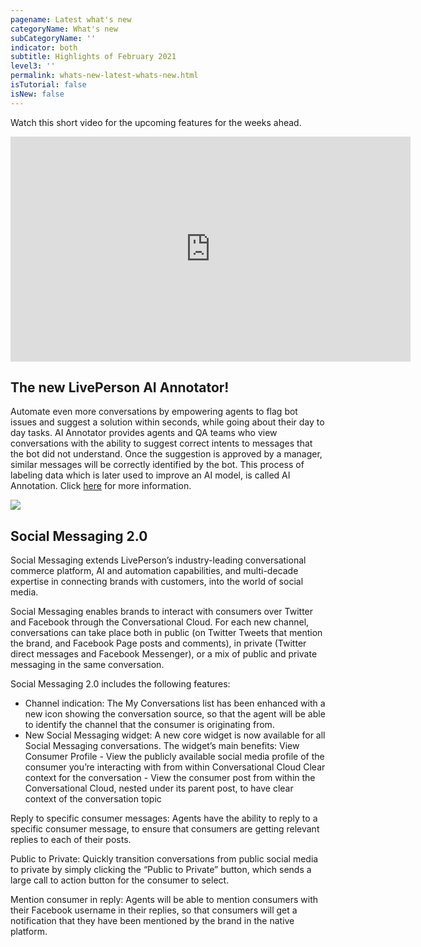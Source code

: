 ```yaml
---
pagename: Latest what's new
categoryName: What's new
subCategoryName: ''
indicator: both
subtitle: Highlights of February 2021
level3: ''
permalink: whats-new-latest-whats-new.html
isTutorial: false
isNew: false
---
```


Watch this short video for the upcoming features for the weeks ahead. 

<iframe style="max-width: 750px;" src="https://player.vimeo.com/video/512271595?autoplay=1&loop=1&title=0&byline=0&portrait=0" width="640" height="360" frameborder="0" allow="autoplay; fullscreen" allowfullscreen></iframe>

## The new LivePerson AI Annotator!

Automate even more conversations by empowering agents to flag bot issues and suggest a solution within seconds, while going about their day to day tasks. AI Annotator provides agents and QA teams who view conversations with the ability to suggest correct intents to messages that the bot did not understand. Once the suggestion is approved by a manager, similar messages will be correctly identified by the bot. This process of labeling data which is later used to improve an AI model, is called AI Annotation. Click [here](https://knowledge.liveperson.com/ai-bots-automation-ai-annotator.html#setting-up-intent-annotations) for more information.

![](AI-Annotator-whats-new.gif)

## Social Messaging 2.0
Social Messaging extends LivePerson’s industry-leading conversational commerce platform, AI and automation capabilities, and multi-decade expertise in connecting brands with customers, into the world of social media.

Social Messaging enables brands to interact with consumers over Twitter and Facebook through the Conversational Cloud. For each new channel, conversations can take place both in public (on Twitter Tweets that mention the brand, and Facebook Page posts and comments), in private (Twitter direct messages and Facebook Messenger), or a mix of public and private messaging in the same conversation.  

Social Messaging 2.0 includes the following features:
* Channel indication: The My Conversations list has been enhanced with a new icon showing the conversation source, so that the agent will be able to identify the channel that the consumer is originating from.
* New Social Messaging widget: A new core widget is now available for all Social Messaging conversations. 
The widget’s main benefits:
View Consumer Profile - View the publicly available social media profile of the consumer you’re interacting with from within Conversational Cloud
Clear context for the conversation - View the consumer post from within the Conversational Cloud, nested under its parent post, to have clear context of the conversation topic


Reply to specific consumer messages: Agents have the ability to reply to a specific consumer message, to ensure that consumers are getting relevant replies to each of their posts.


Public to Private: Quickly transition conversations from public social media to private by simply clicking the “Public to Private” button, which sends a large call to action button for the consumer to select. 


Mention consumer in reply: Agents will be able to mention consumers with their Facebook username in their replies, so that consumers will get a notification that they have been mentioned by the brand in the native platform.



